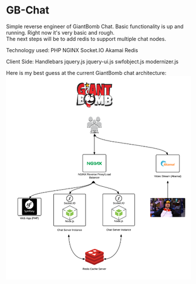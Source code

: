 # GB-Chat
Simple reverse engineer of GiantBomb Chat.
Basic functionality is up and running.  Right now it's very basic and rough.  
The next steps will be to add redis to support multiple chat nodes.

Technology used:
PHP
NGINX
Socket.IO
Akamai
Redis

Client Side:
Handlebars
jquery.js
jquery-ui.js
swfobject.js
modernizer.js

Here is my best guess at the current GiantBomb chat architecture:
<img src="https://raw.githubusercontent.com/wcarle/GB-Chat/master/public/GBChat.png"></img>

